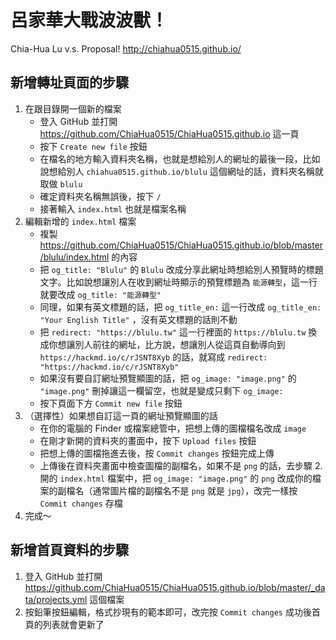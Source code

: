# 呂家華大戰波波獸！
Chia-Hua Lu v.s. Proposal!
http://chiahua0515.github.io/

## 新增轉址頁面的步驟

1. 在跟目錄開一個新的檔案
    - 登入 GitHub 並打開 https://github.com/ChiaHua0515/ChiaHua0515.github.io 這一頁
    - 按下 `Create new file` 按鈕
    - 在檔名的地方輸入資料夾名稱，也就是想給別人的網址的最後一段，比如說想給別人 `chiahua0515.github.io/blulu` 這個網址的話，資料夾名稱就取做 `blulu`
    - 確定資料夾名稱無誤後，按下 `/`
    - 接著輸入 `index.html` 也就是檔案名稱
2. 編輯新增的 `index.html` 檔案
    - 複製 https://github.com/ChiaHua0515/ChiaHua0515.github.io/blob/master/blulu/index.html 的內容
    - 把 `og_title: "Blulu"` 的 `Blulu` 改成分享此網址時想給別人預覽時的標題文字。比如說想讓別人在收到網址時顯示的預覽標題為 `能源轉型`，這一行就要改成 `og_title: "能源轉型"`
    - 同理，如果有英文標題的話，把 `og_title_en:` 這一行改成 `og_title_en: "Your English Title"` ，沒有英文標題的話則不動
    - 把 `redirect: "https://blulu.tw"` 這一行裡面的 `https://blulu.tw` 換成你想讓別人前往的網址，比方說，想讓別人從這頁自動導向到 `https://hackmd.io/c/rJSNT8Xyb` 的話，就寫成 `redirect: "https://hackmd.io/c/rJSNT8Xyb"`
    - 如果沒有要自訂網址預覽顯圖的話，把 `og_image: "image.png"` 的 `"image.png"` 刪掉讓這一欄留空，也就是變成只剩下 `og_image:`
    - 按下頁面下方 `Commit new file` 按鈕
4. （選擇性）如果想自訂這一頁的網址預覽顯圖的話
    - 在你的電腦的 Finder 或檔案總管中，把想上傳的圖檔檔名改成 `image`
    - 在剛才新開的資料夾的畫面中，按下 `Upload files` 按鈕
    - 把想上傳的圖檔拖進去後，按 `Commit changes` 按鈕完成上傳
    - 上傳後在資料夾畫面中檢查圖檔的副檔名，如果不是 `png` 的話，去步驟 2. 開的 `index.html` 檔案中，把 `og_image: "image.png"` 的 `png` 改成你的檔案的副檔名（通常圖片檔的副檔名不是 `png` 就是 `jpg`），改完一樣按 `Commit changes` 存檔
5. 完成～

## 新增首頁資料的步驟

1. 登入 GitHub 並打開 https://github.com/ChiaHua0515/ChiaHua0515.github.io/blob/master/_data/projects.yml 這個檔案
2. 按鉛筆按鈕編輯，格式抄現有的範本即可，改完按 `Commit changes` 成功後首頁的列表就會更新了

